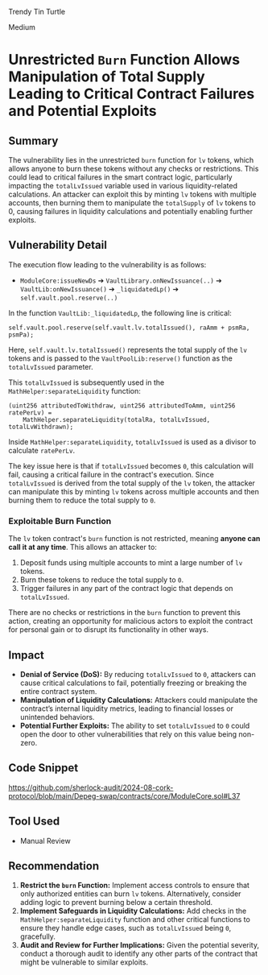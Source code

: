 Trendy Tin Turtle

Medium

# Unrestricted `Burn` Function Allows Manipulation of Total Supply Leading to Critical Contract Failures and Potential Exploits



## Summary

The vulnerability lies in the unrestricted `burn` function for `lv` tokens, which allows anyone to burn these tokens without any checks or restrictions. This could lead to critical failures in the smart contract logic, particularly impacting the `totalLvIssued` variable used in various liquidity-related calculations. An attacker can exploit this by minting `lv` tokens with multiple accounts, then burning them to manipulate the `totalSupply` of `lv` tokens to 0, causing failures in liquidity calculations and potentially enabling further exploits.

## Vulnerability Detail

The execution flow leading to the vulnerability is as follows:
- `ModuleCore:issueNewDs` ➔ `VaultLibrary.onNewIssuance(..)` ➔ `VaultLib:onNewIssuance()` ➔ `_liquidatedLp()` ➔ `self.vault.pool.reserve(..)`

In the function `VaultLib:_liquidatedLp`, the following line is critical:
```solidity
self.vault.pool.reserve(self.vault.lv.totalIssued(), raAmm + psmRa, psmPa);
```
Here, `self.vault.lv.totalIssued()` represents the total supply of the `lv` tokens and is passed to the `VaultPoolLib:reserve()` function as the `totalLvIssued` parameter.

This `totalLvIssued` is subsequently used in the `MathHelper:separateLiquidity` function:
```solidity
(uint256 attributedToWithdraw, uint256 attributedToAmm, uint256 ratePerLv) =
    MathHelper.separateLiquidity(totalRa, totalLvIssued, totalLvWithdrawn);
```

Inside `MathHelper:separateLiquidity`, `totalLvIssued` is used as a divisor to calculate `ratePerLv`. 

The key issue here is that if `totalLvIssued` becomes `0`, this calculation will fail, causing a critical failure in the contract's execution. Since `totalLvIssued` is derived from the total supply of the `lv` token, the attacker can manipulate this by minting `lv` tokens across multiple accounts and then burning them to reduce the total supply to `0`.

### Exploitable Burn Function

The `lv` token contract's `burn` function is not restricted, meaning **anyone can call it at any time**. This allows an attacker to:
1. Deposit funds using multiple accounts to mint a large number of `lv` tokens.
2. Burn these tokens to reduce the total supply to `0`.
3. Trigger failures in any part of the contract logic that depends on `totalLvIssued`.

There are no checks or restrictions in the `burn` function to prevent this action, creating an opportunity for malicious actors to exploit the contract for personal gain or to disrupt its functionality in other ways.

## Impact

- **Denial of Service (DoS):** By reducing `totalLvIssued` to `0`, attackers can cause critical calculations to fail, potentially freezing or breaking the entire contract system.
- **Manipulation of Liquidity Calculations:** Attackers could manipulate the contract’s internal liquidity metrics, leading to financial losses or unintended behaviors.
- **Potential Further Exploits:** The ability to set `totalLvIssued` to `0` could open the door to other vulnerabilities that rely on this value being non-zero.

## Code Snippet
https://github.com/sherlock-audit/2024-08-cork-protocol/blob/main/Depeg-swap/contracts/core/ModuleCore.sol#L37

## Tool Used

- Manual Review

## Recommendation

1. **Restrict the `burn` Function:** Implement access controls to ensure that only authorized entities can burn `lv` tokens. Alternatively, consider adding logic to prevent burning below a certain threshold.
2. **Implement Safeguards in Liquidity Calculations:** Add checks in the `MathHelper:separateLiquidity` function and other critical functions to ensure they handle edge cases, such as `totalLvIssued` being `0`, gracefully.
3. **Audit and Review for Further Implications:** Given the potential severity, conduct a thorough audit to identify any other parts of the contract that might be vulnerable to similar exploits.